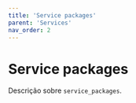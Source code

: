 ```yaml
---
title: 'Service packages'
parent: 'Services'
nav_order: 2
---
```


# Service packages

Descrição sobre `service_packages`.
